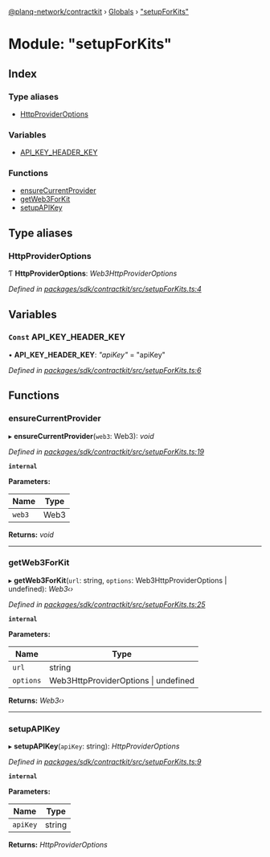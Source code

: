 [@planq-network/contractkit](../README.md) › [Globals](../globals.md) › ["setupForKits"](_setupforkits_.md)

# Module: "setupForKits"

## Index

### Type aliases

* [HttpProviderOptions](_setupforkits_.md#httpprovideroptions)

### Variables

* [API_KEY_HEADER_KEY](_setupforkits_.md#const-api_key_header_key)

### Functions

* [ensureCurrentProvider](_setupforkits_.md#ensurecurrentprovider)
* [getWeb3ForKit](_setupforkits_.md#getweb3forkit)
* [setupAPIKey](_setupforkits_.md#setupapikey)

## Type aliases

###  HttpProviderOptions

Ƭ **HttpProviderOptions**: *Web3HttpProviderOptions*

*Defined in [packages/sdk/contractkit/src/setupForKits.ts:4](https://github.com/planq-network/planq-sdk/blob/master/packages/sdk/contractkit/src/setupForKits.ts#L4)*

## Variables

### `Const` API_KEY_HEADER_KEY

• **API_KEY_HEADER_KEY**: *"apiKey"* = "apiKey"

*Defined in [packages/sdk/contractkit/src/setupForKits.ts:6](https://github.com/planq-network/planq-sdk/blob/master/packages/sdk/contractkit/src/setupForKits.ts#L6)*

## Functions

###  ensureCurrentProvider

▸ **ensureCurrentProvider**(`web3`: Web3): *void*

*Defined in [packages/sdk/contractkit/src/setupForKits.ts:19](https://github.com/planq-network/planq-sdk/blob/master/packages/sdk/contractkit/src/setupForKits.ts#L19)*

**`internal`** 

**Parameters:**

Name | Type |
------ | ------ |
`web3` | Web3 |

**Returns:** *void*

___

###  getWeb3ForKit

▸ **getWeb3ForKit**(`url`: string, `options`: Web3HttpProviderOptions | undefined): *Web3‹›*

*Defined in [packages/sdk/contractkit/src/setupForKits.ts:25](https://github.com/planq-network/planq-sdk/blob/master/packages/sdk/contractkit/src/setupForKits.ts#L25)*

**`internal`** 

**Parameters:**

Name | Type |
------ | ------ |
`url` | string |
`options` | Web3HttpProviderOptions &#124; undefined |

**Returns:** *Web3‹›*

___

###  setupAPIKey

▸ **setupAPIKey**(`apiKey`: string): *HttpProviderOptions*

*Defined in [packages/sdk/contractkit/src/setupForKits.ts:9](https://github.com/planq-network/planq-sdk/blob/master/packages/sdk/contractkit/src/setupForKits.ts#L9)*

**`internal`** 

**Parameters:**

Name | Type |
------ | ------ |
`apiKey` | string |

**Returns:** *HttpProviderOptions*
